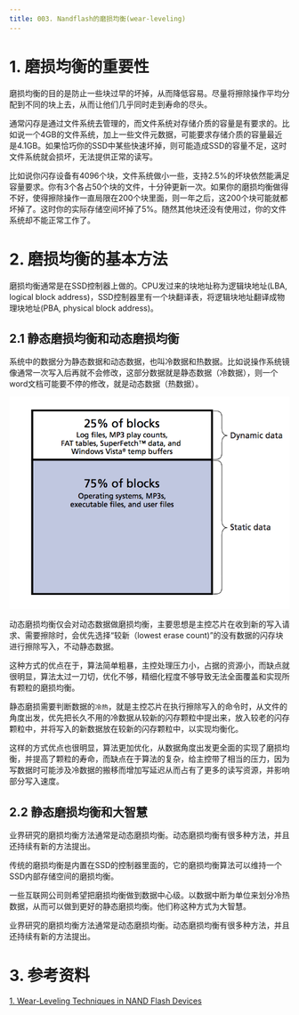 ```yaml
---
title: 003. Nandflash的磨损均衡(wear-leveling)
---
```


# 1. 磨损均衡的重要性
磨损均衡的目的是防止一些块过早的坏掉，从而降低容易。尽量将擦除操作平均分配到不同的块上去，从而让他们几乎同时走到寿命的尽头。

通常闪存是通过文件系统去管理的，而文件系统对存储介质的容量是有要求的。比如说一个4GB的文件系统，加上一些文件元数据，可能要求存储介质的容量最近是4.1GB。如果恰巧你的SSD中某些快速坏掉，则可能造成SSD的容量不足，这时文件系统就会损坏，无法提供正常的读写。

比如说你闪存设备有4096个块，文件系统做小一些，支持2.5%的坏块依然能满足容量要求。你有3个各占50个块的文件，十分钟更新一次。如果你的磨损均衡做得不好，使得擦除操作一直局限在200个块里面，则一年之后，这200个块可能就都坏掉了。这时你的实际存储空间坏掉了5%。随然其他块还没有使用过，你的文件系统却不能正常工作了。

# 2. 磨损均衡的基本方法
磨损均衡通常是在SSD控制器上做的。CPU发过来的块地址称为逻辑块地址(LBA, logical block address)，SSD控制器里有一个块翻译表，将逻辑块地址翻译成物理块地址(PBA, physical block address)。


##  2.1 静态磨损均衡和动态磨损均衡

系统中的数据分为静态数据和动态数据，也叫冷数据和热数据。比如说操作系统镜像通常一次写入后再就不会修改，这部分数据就是静态数据（冷数据），则一个word文档可能要不停的修改，就是动态数据（热数据）。

![](/assets/static-dynamic-data.png)

动态磨损均衡仅会对动态数据做磨损均衡，主要思想是主控芯片在收到新的写入请求、需要擦除时，会优先选择“较新（lowest erase count)”的没有数据的闪存块进行擦除写入，不动静态数据。

这种方式的优点在于，算法简单粗暴，主控处理压力小，占据的资源小，而缺点就很明显，算法太过一刀切，优化不够，精细化程度不够导致无法全面覆盖和实现所有颗粒的磨损均衡。

静态磨损需要判断数据的``冷热``，就是主控芯片在执行擦除写入的命令时，从文件的角度出发，优先把长久不用的冷数据从较新的闪存颗粒中提出来，放入较老的闪存颗粒中，并将写入的新数据放在较新的闪存颗粒中，以实现均衡化。

这样的方式优点也很明显，算法更加优化，从数据角度出发更全面的实现了磨损均衡，并提高了颗粒的寿命，而缺点在于算法的复杂，给主控带了相当的压力，因为写数据时可能涉及冷数据的搬移而增加写延迟从而占有了更多的读写资源，并影响部分写入速度。

## 2.2 静态磨损均衡和大智慧


业界研究的磨损均衡方法通常是动态磨损均衡。动态磨损均衡有很多种方法，并且还持续有新的方法提出。

传统的磨损均衡是内置在SSD的控制器里面的，它的磨损均衡算法可以维持一个SSD内部存储空间的磨损均衡。

一些互联网公司则希望把磨损均衡做到数据中心级。以数据中断为单位来划分冷热数据，从而可以做到更好的静态磨损均衡。他们称这种方式为大智慧。


业界研究的磨损均衡方法通常是动态磨损均衡。动态磨损均衡有很多种方法，并且还持续有新的方法提出。

# 3. 参考资料
[1. Wear-Leveling Techniques in NAND Flash Devices](../attachments/tn2942_nand_wear_leveling.pdf)
